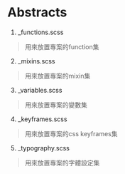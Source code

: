 # Abstracts

1. _functions.scss 
> 用來放置專案的function集
2. _mixins.scss    
> 用來放置專案的mixin集
3. _variables.scss 
> 用來放置專案的變數集
4. _keyframes.scss 
> 用來放置專案的css keyframes集
5. _typography.scss 
> 用來放置專案的字體設定集

